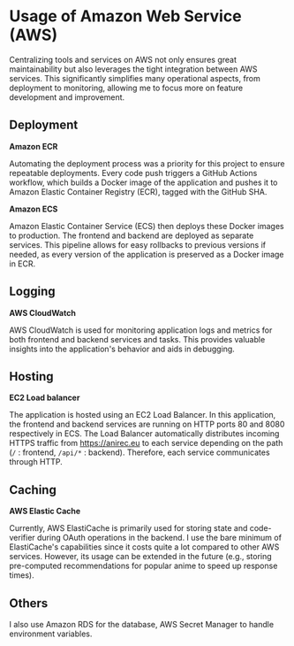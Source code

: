# Usage of Amazon Web Service (AWS)

Centralizing tools and services on AWS not only ensures great maintainability but also leverages the tight integration between AWS services. This significantly simplifies many operational aspects, from deployment to monitoring, allowing me to focus more on feature development and improvement.

## Deployment

**Amazon ECR**

Automating the deployment process was a priority for this project to ensure repeatable deployments. Every code push triggers a GitHub Actions workflow, which builds a Docker image of the application and pushes it to Amazon Elastic Container Registry (ECR), tagged with the GitHub SHA.

**Amazon ECS**

Amazon Elastic Container Service (ECS) then deploys these Docker images to production. The frontend and backend are deployed as separate services. This pipeline allows for easy rollbacks to previous versions if needed, as every version of the application is preserved as a Docker image in ECR.

## Logging

**AWS CloudWatch**

AWS CloudWatch is used for monitoring application logs and metrics for both frontend and backend services and tasks. This provides valuable insights into the application's behavior and aids in debugging.

## Hosting

**EC2 Load balancer**

The application is hosted using an EC2 Load Balancer. In this application, the frontend and backend services are running on HTTP ports 80 and 8080 respectively in ECS. The Load Balancer automatically distributes incoming HTTPS traffic from https://anirec.eu to each service depending on the path (`/` : frontend, `/api/*` : backend). Therefore, each service communicates through HTTP.

## Caching

**AWS Elastic Cache**

Currently, AWS ElastiCache is primarily used for storing state and code-verifier during OAuth operations in the backend. I use the bare minimum of ElastiCache's capabilities since it costs quite a lot compared to other AWS services. However, its usage can be extended in the future (e.g., storing pre-computed recommendations for popular anime to speed up response times).

## Others

I also use Amazon RDS for the database, AWS Secret Manager to handle environment variables.
